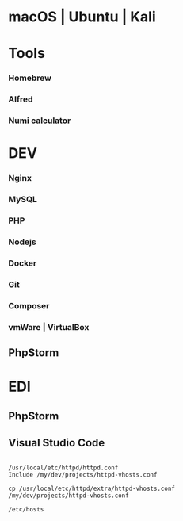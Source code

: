 # macOS | Ubuntu | Kali

# Tools

### Homebrew

### Alfred

### Numi calculator

# DEV

### Nginx

### MySQL

### PHP

### Nodejs

### Docker

### Git

### Composer

### vmWare | VirtualBox

## PhpStorm

# EDI

## PhpStorm

## Visual Studio Code

```

/usr/local/etc/httpd/httpd.conf
Include /my/dev/projects/httpd-vhosts.conf

cp /usr/local/etc/httpd/extra/httpd-vhosts.conf /my/dev/projects/httpd-vhosts.conf

/etc/hosts

```
